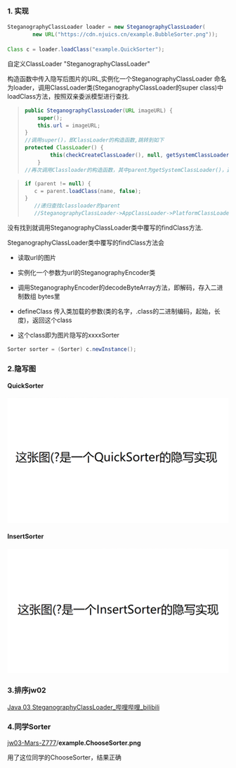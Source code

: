 ### 1. 实现

```java
SteganographyClassLoader loader = new SteganographyClassLoader(
        new URL("https://cdn.njuics.cn/example.BubbleSorter.png"));

Class c = loader.loadClass("example.QuickSorter");
```

自定义ClassLoader "SteganographyClassLoader"

构造函数中传入隐写后图片的URL,实例化一个SteganographyClassLoader 命名为loader，调用ClassLoader类(SteganographyClassLoader的super class)中loadClass方法，按照双亲委派模型进行查找.

> ```java
> public SteganographyClassLoader(URL imageURL) {
>     super();
>     this.url = imageURL;
> }
> //调用super()，即ClassLoader的构造函数,跳转到如下
> protected ClassLoader() {
>         this(checkCreateClassLoader(), null, getSystemClassLoader());
>     }
> //再次调用Classloader的构造函数，其中parent为getSystemClassLoader()，返回AppClassLoader
> ```

>```java
>if (parent != null) {
>    c = parent.loadClass(name, false);
>}
>    //递归查找classloader的parent
>    //SteganographyClassLoader->AppClassLoader->PlatformClassLoader->BootstrapClassLoader
>```

没有找到就调用SteganographyClassLoader类中覆写的findClass方法.

SteganographyClassLoader类中覆写的findClass方法会

* 读取url的图片
* 实例化一个参数为url的SteganographyEncoder类
* 调用SteganographyEncoder的decodeByteArray方法，即解码，存入二进制数组 bytes里
* defineClass 传入类加载的参数(类的名字，.class的二进制编码，起始，长度)，返回这个class

* 这个class即为图片隐写的xxxxSorter

```java
Sorter sorter = (Sorter) c.newInstance();
```

### 2.隐写图

#### QuickSorter

![](example.QuickSorter.png)

#### InsertSorter

![](example.InsertSorter.png)

### 3.排序jw02

[Java 03 SteganographyClassLoader_哔哩哔哩_bilibili](https://www.bilibili.com/video/BV1Z44y147Vn?spm_id_from=333.999.0.0)

### 4.同学Sorter

[jw03-Mars-Z777](https://github.com/jwork-2021/jw03-Mars-Z777)/**example.ChooseSorter.png**

用了这位同学的ChooseSorter，结果正确